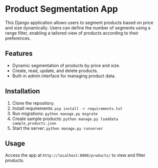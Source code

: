 # Product Segmentation App

This Django application allows users to segment products based on price and size dynamically. Users can define the number of segments using a range filter, enabling a tailored view of products according to their preferences.

## Features
- Dynamic segmentation of products by price and size.
- Create, read, update, and delete products.
- Built-in admin interface for managing product data.

## Installation
1. Clone the repository.
2. Install requirements: `pip install -r requirements.txt`
3. Run migrations: `python manage.py migrate`
4. Create sample products: `python manage.py loaddata sample_products.json`
5. Start the server: `python manage.py runserver` 

## Usage
Access the app at `http://localhost:8000/products/` to view and filter products.
